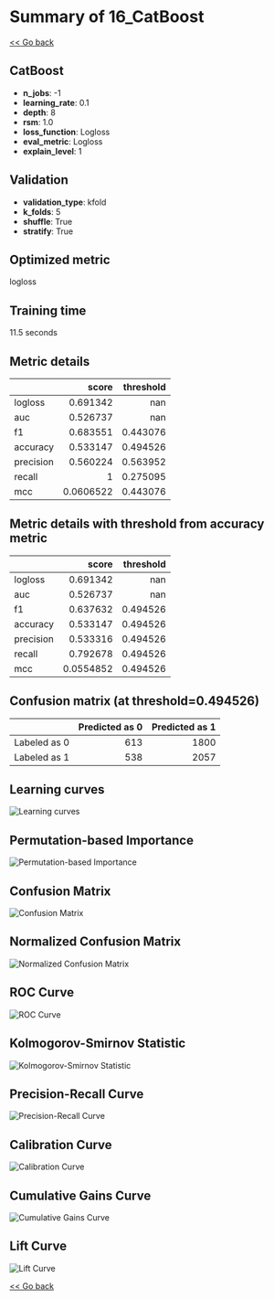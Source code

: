 # Summary of 16_CatBoost

[<< Go back](../README.md)


## CatBoost
- **n_jobs**: -1
- **learning_rate**: 0.1
- **depth**: 8
- **rsm**: 1.0
- **loss_function**: Logloss
- **eval_metric**: Logloss
- **explain_level**: 1

## Validation
 - **validation_type**: kfold
 - **k_folds**: 5
 - **shuffle**: True
 - **stratify**: True

## Optimized metric
logloss

## Training time

11.5 seconds

## Metric details
|           |     score |   threshold |
|:----------|----------:|------------:|
| logloss   | 0.691342  |  nan        |
| auc       | 0.526737  |  nan        |
| f1        | 0.683551  |    0.443076 |
| accuracy  | 0.533147  |    0.494526 |
| precision | 0.560224  |    0.563952 |
| recall    | 1         |    0.275095 |
| mcc       | 0.0606522 |    0.443076 |


## Metric details with threshold from accuracy metric
|           |     score |   threshold |
|:----------|----------:|------------:|
| logloss   | 0.691342  |  nan        |
| auc       | 0.526737  |  nan        |
| f1        | 0.637632  |    0.494526 |
| accuracy  | 0.533147  |    0.494526 |
| precision | 0.533316  |    0.494526 |
| recall    | 0.792678  |    0.494526 |
| mcc       | 0.0554852 |    0.494526 |


## Confusion matrix (at threshold=0.494526)
|              |   Predicted as 0 |   Predicted as 1 |
|:-------------|-----------------:|-----------------:|
| Labeled as 0 |              613 |             1800 |
| Labeled as 1 |              538 |             2057 |

## Learning curves
![Learning curves](learning_curves.png)

## Permutation-based Importance
![Permutation-based Importance](permutation_importance.png)
## Confusion Matrix

![Confusion Matrix](confusion_matrix.png)


## Normalized Confusion Matrix

![Normalized Confusion Matrix](confusion_matrix_normalized.png)


## ROC Curve

![ROC Curve](roc_curve.png)


## Kolmogorov-Smirnov Statistic

![Kolmogorov-Smirnov Statistic](ks_statistic.png)


## Precision-Recall Curve

![Precision-Recall Curve](precision_recall_curve.png)


## Calibration Curve

![Calibration Curve](calibration_curve_curve.png)


## Cumulative Gains Curve

![Cumulative Gains Curve](cumulative_gains_curve.png)


## Lift Curve

![Lift Curve](lift_curve.png)



[<< Go back](../README.md)
